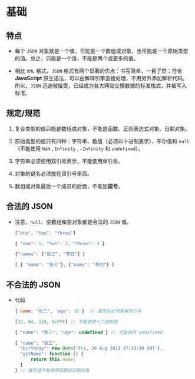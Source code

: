 # 基础

## 特点

  - 每个 `JSON` 对象就是一个值，可能是一个数组或对象，也可能是一个原始类型的值。总之，只能是一个值，不能是两个或更多的值。

  - 相比 `XML` 格式，`JSON` 格式有两个显著的优点：书写简单，一目了然；符合 **JavaScript** 原生语法，可以由解释引擎直接处理，不用另外添加解析代码。所以，`JSON` 迅速被接受，已经成为各大网站交换数据的标准格式，并被写入标准。

## 规定/规范

1.  复合类型的值只能是数组或对象，不能是函数、正则表达式对象、日期对象。

2.  原始类型的值只有四种：字符串、数值（必须以十进制表示）、布尔值和 `null`（不能使用 `NaN` , `Infinity` , `-Infinity` 和 `undefined`）。

3.  字符串必须使用双引号表示，不能使用单引号。

4.  对象的键名必须放在双引号里面。

5.  数组或对象最后一个成员的后面，不能加**逗号**。

## 合法的 JSON

  - 注意，`null`、空数组和空对象都是合法的 `JSON` 值。

    ```javascript
    ["one", "two", "three"]

    { "one": 1, "two": 2, "three": 3 }

    {"names": ["张三", "李四"] }

    [ { "name": "张三"}, {"name": "李四"} ]
    ```

## 不合法的 JSON

  - 代码

    ```javascript
    { name: "张三", 'age': 32 }  // 属性名必须使用双引号

    [32, 64, 128, 0xFFF] // 不能使用十六进制值

    { "name": "张三", "age": undefined } // 不能使用 undefined

    { "name": "张三",
      "birthday": new Date('Fri, 26 Aug 2011 07:13:10 GMT'),
      "getName": function () {
          return this.name;
      }
    } // 属性值不能使用函数和日期对象
    ```
